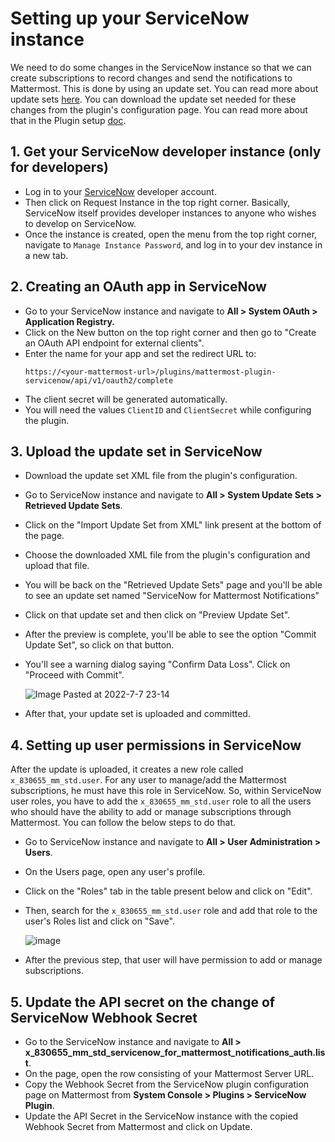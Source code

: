 # Setting up your ServiceNow instance

We need to do some changes in the ServiceNow instance so that we can create subscriptions to record changes and send the notifications to Mattermost. This is done by using an update set. You can read more about update sets [here](https://docs.servicenow.com/bundle/sandiego-application-development/page/build/system-update-sets/concept/system-update-sets.html). You can download the update set needed for these changes from the plugin's configuration page. You can read more about that in the Plugin setup [doc](./plugin_setup.md).

## 1. Get your ServiceNow developer instance (only for developers)
  - Log in to your [ServiceNow](https://developer.servicenow.com) developer account.
  - Then click on Request Instance in the top right corner. Basically, ServiceNow itself provides developer instances to anyone who wishes to develop on ServiceNow.
  - Once the instance is created, open the menu from the top right corner, navigate to `Manage Instance Password`, and log in to your dev instance in a new tab.

## 2. Creating an OAuth app in ServiceNow

- Go to your ServiceNow instance and navigate to **All > System OAuth > Application Registry.**
- Click on the New button on the top right corner and then go to "Create an OAuth API endpoint for external clients".
- Enter the name for your app and set the redirect URL to:
    ```
    https://<your-mattermost-url>/plugins/mattermost-plugin-servicenow/api/v1/oauth2/complete
    ````
- The client secret will be generated automatically.
- You will need the values `ClientID` and `ClientSecret` while configuring the plugin.

## 3. Upload the update set in ServiceNow

- Download the update set XML file from the plugin's configuration.
- Go to ServiceNow instance and navigate to **All > System Update Sets > Retrieved Update Sets**.
- Click on the "Import Update Set from XML" link present at the bottom of the page.
- Choose the downloaded XML file from the plugin's configuration and upload that file.
- You will be back on the "Retrieved Update Sets" page and you'll be able to see an update set named "ServiceNow for Mattermost Notifications"
- Click on that update set and then click on "Preview Update Set".
- After the preview is complete, you'll be able to see the option "Commit Update Set", so click on that button.
- You'll see a warning dialog saying "Confirm Data Loss". Click on "Proceed with Commit".

    ![Image Pasted at 2022-7-7 23-14](https://user-images.githubusercontent.com/77336594/186408425-8bb71211-deaf-4c61-b906-64dc4f51acde.png)

- After that, your update set is uploaded and committed.

## 4. Setting up user permissions in ServiceNow

After the update is uploaded, it creates a new role called `x_830655_mm_std.user`. For any user to manage/add the Mattermost subscriptions, he must have this role in ServiceNow. So, within ServiceNow user roles, you have to add the `x_830655_mm_std.user` role to all the users who should have the ability to add or manage subscriptions through Mattermost. You can follow the below steps to do that.

- Go to ServiceNow instance and navigate to **All > User Administration > Users**.
- On the Users page, open any user's profile. 
- Click on the "Roles" tab in the table present below and click on "Edit".
- Then, search for the `x_830655_mm_std.user` role and add that role to the user's Roles list and click on "Save".

    ![image](https://user-images.githubusercontent.com/77336594/186422364-0d5507ad-8392-4cd8-b1e6-93e9c7e44d90.png)

- After the previous step, that user will have permission to add or manage subscriptions.

## 5. Update the API secret on the change of ServiceNow Webhook Secret

- Go to the ServiceNow instance and navigate to **All > x_830655_mm_std_servicenow_for_mattermost_notifications_auth.list**.
- On the page, open the row consisting of your Mattermost Server URL.
- Copy the Webhook Secret from the ServiceNow plugin configuration page on Mattermost from **System Console > Plugins > ServiceNow Plugin**.
- Update the API Secret in the ServiceNow instance with the copied Webhook Secret from Mattermost and click on Update. 
